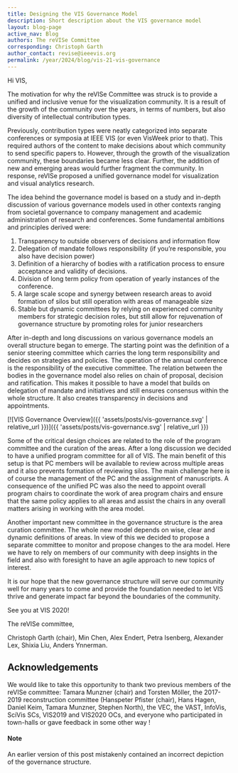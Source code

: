 ```yaml
---
title: Designing the VIS Governance Model
description: Short description about the VIS governance model
layout: blog-page
active_nav: Blog
authors: The reVISe Committee
corresponding: Christoph Garth
author_contact: revise@ieeevis.org
permalink: /year/2024/blog/vis-21-vis-governance
---
```


Hi VIS,

The motivation for why the reVISe Committee was struck is to provide a unified and inclusive venue for the visualization community. It is a result of the growth of the community over the years, in terms of numbers, but also diversity of intellectual contribution types.

Previously, contribution types were neatly categorized into separate conferences or symposia at IEEE VIS (or even VisWeek prior to that). This required authors of the content to make decisions about which community to send specific papers to. However, through the growth of the visualization community, these boundaries became less clear. Further, the addition of new and emerging areas would further fragment the community. In response, reVISe proposed a unified governance model for visualization and visual analytics research.

<!--more-->
The idea behind the governance model is based on a study and in-depth discussion of various governance models used in other contexts ranging from societal governance to company management and academic administration of research and conferences. Some fundamental ambitions and principles derived were:

1. Transparency to outside observers of decisions and information flow
2. Delegation of mandate follows responsibility (if you’re responsible, you also have decision power)
3. Definition of a hierarchy of bodies with a ratification process to ensure acceptance and validity of decisions.
4. Division of long term policy from operation of yearly instances of the conference.
5. A large scale scope and synergy between research areas to avoid formation of silos but still operation with areas of manageable size
6. Stable but dynamic committees by relying on experienced community members for strategic decision roles, but still allow for rejuvenation of governance structure by promoting roles for junior researchers

After in-depth and long discussions on various governance models an overall structure began to emerge. The starting point was the definition of a senior steering committee which carries the long term responsibility and decides on strategies and policies. The operation of the annual conference is the responsibility of the executive committee. The relation between the bodies in the governance model also relies on chain of proposal, decision and ratification. This makes it possible to have a model that builds on delegation of mandate and initiatives and still ensures consensus within the whole structure. It also creates transparency in decisions and appointments.

[![VIS Governance Overview]({{ 'assets/posts/vis-governance.svg' | relative_url }})]({{ 'assets/posts/vis-governance.svg' | relative_url }})

Some of the critical design choices are related to the role of the program committee and the curation of the areas. After a long discussion we decided to have a unified program committee for all of VIS. The main benefit of this setup is that PC members will be available to review across multiple areas and it also prevents formation of reviewing silos. The main challenge here is of course the management of the PC and the assignment of manuscripts. A consequence of the unified PC was also the need to appoint overall program chairs to coordinate the work of area program chairs and ensure that the same policy applies to all areas and assist the chairs in any overall matters arising in working with the area model.

Another important new committee in the governance structure is the area curation committee. The whole new model depends on wise, clear and dynamic definitions of areas. In view of this we decided to propose a separate committee to monitor and propose changes to the ara model. Here we have to rely on members of our community with deep insights in the field and also with foresight to have an agile approach to new topics of interest.

It is our hope that the new governance structure will serve our community well for many years to come and provide the foundation needed to let VIS thrive and generate impact far beyond the boundaries of the community.

See you at VIS 2020!

The reVISe committee,

Christoph Garth (chair), Min Chen, Alex Endert, Petra Isenberg, Alexander Lex, Shixia Liu, Anders Ynnerman.

## Acknowledgements

We would like to take this opportunity to thank two previous members of the reVISe committee: Tamara Munzner (chair) and Torsten Möller, the 2017-2019 reconstruction committee (Hanspeter Pfister (chair), Hans Hagen, Daniel Keim, Tamara Munzner, Stephen North), the VEC, the VAST, InfoVis, SciVis SCs, VIS2019 and VIS2020 OCs, and everyone who participated in town-halls or gave feedback in some other way !

#### Note

An earlier version of this post mistakenly contained an incorrect depiction of the governance structure.
